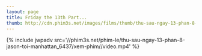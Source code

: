 ```yaml
---
layout: page
title: Friday the 13th Part...
thumb: http://cdn.phim3s.net/images/films/thumb/thu-sau-ngay-13-phan-8-jason-toi-manhattan-friday-the-13th-part-viii-jason-takes-manhattan-1989.jpg
---
```

{% include jwpadv src='//phim3s.net/phim-le/thu-sau-ngay-13-phan-8-jason-toi-manhattan_6437/xem-phim//video.mp4' %}